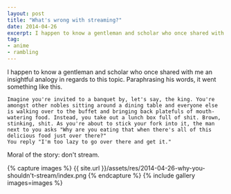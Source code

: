 ```yaml
---
layout: post
title: "What's wrong with streaming?"
date: 2014-04-26
excerpt: I happen to know a gentleman and scholar who once shared with me an insightful analogy in regards to this topic. Paraphrasing his words, it went something like this."
tag:
- anime
- rambling
---
```


I happen to know a gentleman and scholar who once shared with me an insightful analogy in regards to this topic. Paraphrasing his words, it went something like this.

```
Imagine you're invited to a banquet by, let's say, the king. You're amongst other nobles sitting around a dining table and everyone else is walking over to the buffet and bringing back platefuls of mouth-watering food. Instead, you take out a lunch box full of shit. Brown, stinking, shit. As you're about to stick your fork into it, the man next to you asks "Why are you eating that when there's all of this delicious food just over there?"
You reply "I'm too lazy to go over there and get it."
```

Moral of the story: don't stream.

{% capture images %}
    {{ site.url }}/assets/res/2014-04-26-why-you-shouldn't-stream/index.png
{% endcapture %}
{% include gallery images=images %}